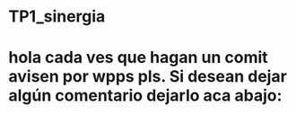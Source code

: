 # TP1_sinergia
# hola cada ves que hagan un comit avisen por wpps pls. Si desean dejar algún comentario dejarlo aca abajo:
